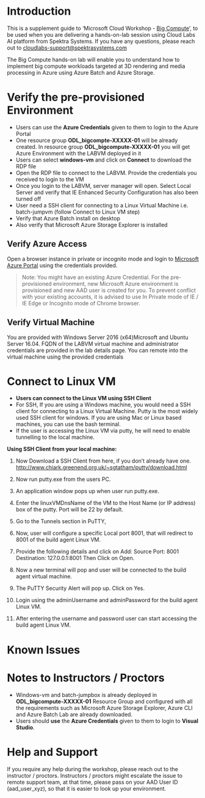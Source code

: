 # Introduction

This is a supplement guide to ‘Microsoft Cloud Workshop - [Big Compute](https://github.com/Microsoft/MCW-Big-Compute/blob/master/Hands-on%20lab/HOL%20step-by-step%20-%20Big%20Compute.md)’, to be used when you are delivering a hands-on-lab session using Cloud Labs AI platform from Spektra Systems. If you have any questions, please reach out to cloudlabs-support@spektrasystems.com

The Big Compute hands-on lab will enable you to understand how to implement big compute workloads targeted at 3D rendering and media processing in Azure using Azure Batch and Azure Storage. 

# Verify the pre-provisioned Environment

* Users can use the **Azure Credentials** given to them to login to the Azure Portal
* One resource group **ODL_bigcompte-XXXXX-01** will be already created. In resource group **ODL_bigcompute-XXXXX-01** you will get Azure Environment with the LABVM deployed in it
* Users can select **windows-vm** and click on **Connect** to download the RDP file
* Open the RDP file to connect to the LABVM. Provide the credentials you received to login to the VM
* Once you login to the LABVM, server manager will open. Select Local Server and verify that IE Enhanced Security Configuration has also been turned off 
* User need a SSH client for connecting to a Linux Virtual Machine i.e. batch-jumpvm (follow Connect to Linux VM step)
* Verify that Azure Batch install on desktop
* Also verify that Microsoft Azure Storage Explorer is installed 

## Verify Azure Access

Open a browser instance in private or incognito mode and login to [Microsoft Azure Portal](https://portal.azure.com) using the credentials provided.

> Note: You might have an existing Azure Credential. For the pre-provisioned environment, new Microsoft Azure environment is provisioned and new AAD user is created for you. To prevent conflict with your existing accounts, it is advised to use In Private mode of IE / IE Edge or Incognito mode of Chrome browser.

## Verify Virtual Machine

You are provided with Windows Server 2016 (x64)Microsoft and Ubuntu Server 16.04. FQDN of the LABVM virtual machine and administrator credentials are provided in the lab details page. You can remote into the virtual machine using the provided credentials

# Connect to Linux VM

* **Users can connect to the Linux VM using SSH Client**
* For SSH, If you are using a Windows machine, you would need a SSH client for connecting to a Linux Virtual Machine. Putty is the most widely used SSH client for windows. If you are using Mac or Linux based machines, you can use the bash terminal.
* If the user is accessing the Linux VM via putty, he will need to enable tunnelling to the local machine.

**Using SSH Client from your local machine:** 

1.	Now Download a SSH Client from here, if you don’t already have one. http://www.chiark.greenend.org.uk/~sgtatham/putty/download.html

2.	Now run putty.exe from the users PC.

3.	An application window pops up when user run putty.exe.

4.	Enter the linuxVMDnsName of the VM to the Host Name (or IP address) box of the putty. Port will be 22 by default.

5.	Go to the Tunnels section in PuTTY, 
 
6.	Now, user will configure a specific Local port 8001, that will redirect to 8001 of the build agent Linux VM. 

7.	Provide the following details and click on Add:
   Source Port: 8001
   Destination: 127.0.0.1:8001
Then Click on Open.
 
8.	Now a new terminal will pop and user will be connected to the build agent virtual machine.

9.	The PuTTY Security Alert will pop up. Click on Yes.

10.	Login using the adminUsername and adminPassword for the build agent Linux VM.
 
11.	After entering the username and password user can start accessing the build agent Linux VM.

# Known Issues


# Notes to Instructors / Proctors

* Windows-vm and batch-jumpbox is already deployed in **ODL_bigcompute-XXXXX-01** Resource Group and configured with all the requirements such as Microsoft Azure Storage Explorer, Azure CLI and Azure Batch Lab are already downloaded. 
* Users should **use** the **Azure Credentials** given to them to login to **Visual Studio**.

# Help and Support

If you require any help during the workshop, please reach out to the instructor / proctors. Instructors / proctors might escalate the issue to remote support team, at that time, please pass on your AAD User ID (aad_user_xyz), so that it is easier to look up your environment.
